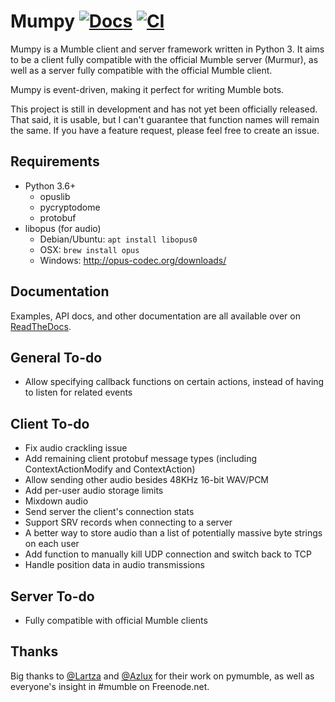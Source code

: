 # Mumpy [![Docs](https://readthedocs.org/projects/mumpy/badge/?version=latest)](https://mumpy.readthedocs.io/) [![CI](https://api.travis-ci.com/ianling/mumpy.svg?branch=master)](https://travis-ci.com/ianling/mumpy/branches#)

Mumpy is a Mumble client and server framework written in Python 3. It aims to be a client fully compatible with the official Mumble server (Murmur), as well as a server fully compatible with the official Mumble client.

Mumpy is event-driven, making it perfect for writing Mumble bots.

This project is still in development and has not yet been officially released. That said, it is usable, but I can't guarantee that function names will remain the same. If you have a feature request, please feel free to create an issue.

## Requirements

* Python 3.6+
    * opuslib
    * pycryptodome
    * protobuf
* libopus (for audio)
    * Debian/Ubuntu: `apt install libopus0`
    * OSX: `brew install opus`
    * Windows: http://opus-codec.org/downloads/

## Documentation

Examples, API docs, and other documentation are all available over on [ReadTheDocs](https://mumpy.readthedocs.io/).

## General To-do

* Allow specifying callback functions on certain actions, instead of having to listen for related events

## Client To-do

* Fix audio crackling issue
* Add remaining client protobuf message types (including ContextActionModify and ContextAction)
* Allow sending other audio besides 48KHz 16-bit WAV/PCM
* Add per-user audio storage limits
* Mixdown audio
* Send server the client's connection stats
* Support SRV records when connecting to a server
* A better way to store audio than a list of potentially massive byte strings on each user
* Add function to manually kill UDP connection and switch back to TCP
* Handle position data in audio transmissions

## Server To-do

* Fully compatible with official Mumble clients


## Thanks

Big thanks to [@Lartza](https://github.com/Lartza) and [@Azlux](https://github.com/azlux) for their work on pymumble, as well as everyone's insight in #mumble on Freenode.net.
